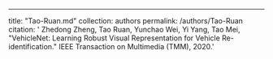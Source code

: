---
title: "Tao-Ruan.md"
collection: authors
permalink: /authors/Tao-Ruan
citation: ' Zhedong Zheng,  Tao Ruan,  Yunchao Wei,  Yi Yang,  Tao Mei, &quot;VehicleNet: Learning Robust Visual Representation for Vehicle Re-identification.&quot; IEEE Transaction on Multimedia (TMM), 2020.'